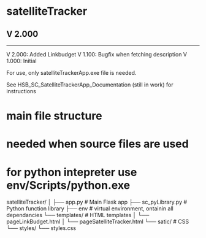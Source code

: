 # satelliteTracker 
## V 2.000
_________________________________
V 2.000: Added Linkbudget
V 1.100: Bugfix when fetching description
V 1.000: Initial


For use, only satelliteTrackerApp.exe file is needed.

See HSB_SC_SatelliteTrackerApp_Documentation (still in work) for instructions


# main file structure
# needed when source files are used
# for python intepreter use env/Scripts/python.exe
satelliteTracker/
│
├── app.py                # Main Flask app
├── sc_pyLibrary.py       # Python function library
├── env                   # virtual environment, ontainin all dependancies
└── templates/            # HTML templates
│   └── pageLinkBudget.html
│   └── pageSatelliteTracker.html
└── satic/            # CSS
    └── styles/
        └── styles.css